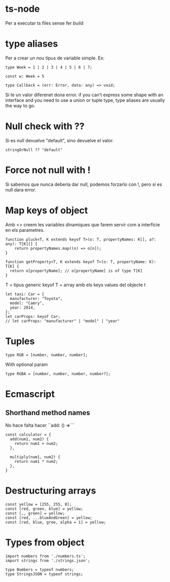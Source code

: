 # ts-node

Per a executar ts files sense fer build

# type aliases

Per a crear un nou tipus de variable simple.
Ex:

```
type Week = 1 | 2 | 3 | 4 | 5 | 6 | 7;

const w: Week = 5

type Callback = (err: Error, data: any) => void;
```
Si te un valor diferenet dona error.
if you can’t express some shape with an interface and you need to use a union or tuple type,
type aliases are usually the way to go.

# Null check with ??

Si es null devuelve "default", sino devuelve el valor.
```
stringOrNull ?? "default"
```

# Force not null with !

Si sabemos que nunca deberia dar null, podemos forzarlo con !,
pero si es null dara error.

# Map keys of object

Amb <> creem les variables dinamiques que farem servir com a interficie
en els parametres.
```
function pluck<T, K extends keyof T>(o: T, propertyNames: K[], a?: any): T[K][] {
    return propertyNames.map((n) => o[n]);
}

function getProperty<T, K extends keyof T>(o: T, propertyName: K): T[K] {
  return o[propertyName]; // o[propertyName] is of type T[K]
}
```

T = tipus generic
keyof T = array amb els keys values del objecte t

```
let taxi: Car = {
  manufacturer: "Toyota",
  model: "Camry",
  year: 2014,
};
let carProps: keyof Car;
// let carProps: "manufacturer" | "model" | "year"
```

# Tuples

```
type RGB = [number, number, number];
```
With optional param
```
type RGBA = [number, number, number, number?];
```

# Ecmascript

## Shorthand method names

No hace falta hacer ``add: () =>```
```
const calculator = {
  add(num1, num2) {
    return num1 + num2;
  },

  multiply(num1, num2) {
    return num1 * num2;
  },
}
```
# Destructuring arrays

```
const yellow = [255, 255, 0];
const [red, green, blue] = yellow;
const [,, green] = yellow;
const [red, ...blueAndGreen] = yellow;
const [red, blue, gree, alpha = 1] = yellow;
```

# Types from object

```
import numbers from './numbers.ts';
import strings from './strings.json';

type Numbers = typeof numbers;
type StringsJSON = typeof strings;
```

